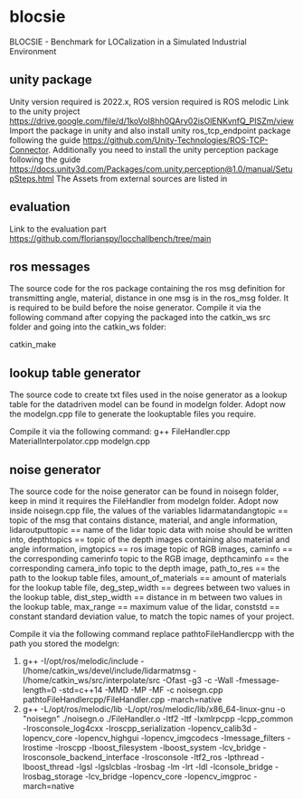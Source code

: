 # blocsie
BLOCSIE - Benchmark for LOCalization in a Simulated Industrial Environment
## unity package
Unity version required is 2022.x, ROS version required is ROS melodic
Link to the unity project
https://drive.google.com/file/d/1koVoI8hh0QAry02isOlENKvnfQ_PISZm/view
Import the package in unity and also install unity ros_tcp_endpoint package following the guide https://github.com/Unity-Technologies/ROS-TCP-Connector.
Additionally you need to install the unity perception package following the guide https://docs.unity3d.com/Packages/com.unity.perception@1.0/manual/SetupSteps.html
The Assets from external sources are listed in 
## evaluation
Link to the evaluation part
https://github.com/florianspy/locchallbench/tree/main
## ros messages
The source code for the ros package containing the ros msg definition for transmitting angle, material, distance in one msg is in the ros_msg folder. It is required to be build before the noise generator.
Compile it via the following command after copying the packaged into the catkin_ws src folder and going into the catkin_ws folder:

catkin_make
## lookup table generator 
The source code to create txt files used in the noise generator as a lookup table for the datadriven model can be found in modelgn folder.
Adopt now the modelgn.cpp file to generate the lookuptable files you require.

Compile it via the following command:
g++ FileHandler.cpp MaterialInterpolator.cpp modelgn.cpp

## noise generator 
The source code for the noise generator can be found in noisegn folder, keep in mind it requires the FileHandler from modelgn folder. 
Adopt now inside noisegn.cpp file, the values of the variables lidarmatandangtopic == topic of the msg that contains distance, material, and angle information, lidaroutputtopic == name of the lidar topic data with noise should be written into, depthtopics == topic of the depth images containing also material and angle information, imgtopics == ros image topic of RGB images, caminfo == the corresponding camerinfo topic to the RGB image, depthcaminfo == the corresponding camera_info topic to the depth image, path_to_res == the path to the lookup table files, amount_of_materials == amount of materials for the lookup table file, deg_step_width == degrees between two values in the lookup table,
dist_step_width == distance in m between two values in the lookup table, max_range == maximum value of the lidar, conststd == constant standard deviation value, to match the topic names of your project.

Compile it via the following command replace pathtoFileHandlercpp with the path you stored the modelgn:

1. g++  -I/opt/ros/melodic/include -I/home/catkin_ws/devel/include/lidarmatmsg -I/home/catkin_ws/src/interpolate/src -Ofast -g3 -c -Wall -fmessage-length=0 -std=c++14 -MMD -MP -MF  -c noisegn.cpp pathtoFileHandlercpp/FileHandler.cpp  -march=native
2. g++ -L/opt/ros/melodic/lib -L/opt/ros/melodic/lib/x86_64-linux-gnu -o "noisegn" ./noisegn.o ./FileHandler.o  -ltf2 -ltf -lxmlrpcpp -lcpp_common -lrosconsole_log4cxx -lroscpp_serialization -lopencv_calib3d -lopencv_core -lopencv_highgui -lopencv_imgcodecs -lmessage_filters -lrostime -lroscpp -lboost_filesystem -lboost_system -lcv_bridge -lrosconsole_backend_interface -lrosconsole -ltf2_ros -lpthread -lboost_thread -lgsl -lgslcblas -lrosbag  -lm -lrt -ldl -lconsole_bridge  -lrosbag_storage -lcv_bridge -lopencv_core -lopencv_imgproc  -march=native
